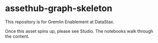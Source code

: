 # assethub-graph-skeleton

This repository is for Gremlin Enablement at DataStax.

Once this asset spins up, please see Studio. The notebooks walk through the content.